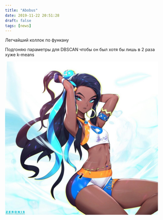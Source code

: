 ```yaml
---
title: "Abobus"
date: 2019-11-22 20:51:28
draft: false
tags: [news]
---
```


Легчайший коллок по функану

Подгоняю параметры для DBSCAN чтобы он был хотя бы лишь в 2 раза хуже k-means

![](/img/vk/kqHMNQ90YxQ.jpg)
